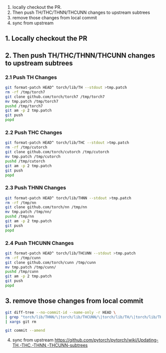 1. locally checkout the PR.
2. Then push TH/THC/THNN/THCUNN changes to upstream subtrees
3. remove those changes from local commit
4. sync from upstream


## 1. Locally checkout the PR

## 2. Then push TH/THC/THNN/THCUNN changes to upstream subtrees

### 2.1 Push TH Changes

```bash
git format-patch HEAD^ torch/lib/TH --stdout >tmp.patch
rm -rf /tmp/torch7
git clone github.com/torch/torch7 /tmp/torch7
mv tmp.patch /tmp/torch7
pushd /tmp/torch7
git am -p 2 tmp.patch
git push
popd
```

### 2.2 Push THC Changes

```bash
git format-patch HEAD^ torch/lib/THC --stdout >tmp.patch
rm -rf /tmp/cutorch
git clone github.com/torch/cutorch /tmp/cutorch
mv tmp.patch /tmp/cutorch
pushd /tmp/cutorch
git am -p 2 tmp.patch
git push
popd
```

### 2.3 Push THNN Changes

```bash
git format-patch HEAD^ torch/lib/THNN --stdout >tmp.patch
rm -rf /tmp/nn
git clone github.com/torch/nn /tmp/nn
mv tmp.patch /tmp/nn/
pushd /tmp/nn
git am -p 2 tmp.patch
git push
popd
```

### 2.4 Push THCUNN Changes

```bash
git format-patch HEAD^ torch/lib/THCUNN --stdout >tmp.patch
rm -rf /tmp/cunn
git clone github.com/torch/cunn /tmp/cunn
mv tmp.patch /tmp/cunn/
pushd /tmp/cunn
git am -p 2 tmp.patch
git push
popd
```

## 3. remove those changes from local commit

```bash
git diff-tree --no-commit-id --name-only -r HEAD \
| grep "torch/lib/THNN/\|torch/lib/THCUNN/\|torch/lib/TH/\|torch/lib/THC/" \
| xargs git rm

git commit --amend
```

4. sync from upstream
https://github.com/pytorch/pytorch/wiki/Updating-TH,-THC,-THNN,-THCUNN-subtrees